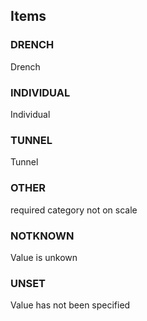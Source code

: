 

<!-- end of short definition -->
## Items

### DRENCH
Drench

### INDIVIDUAL
Individual

### TUNNEL
Tunnel

### OTHER
required category not on scale

### NOTKNOWN
Value is unkown

### UNSET
Value has not been specified
